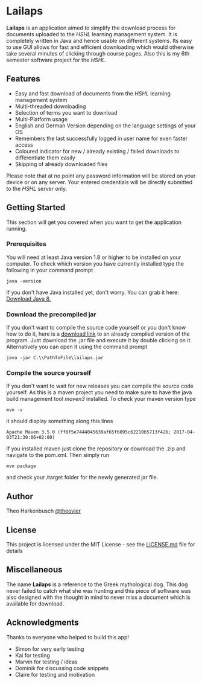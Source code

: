 # Lailaps

**Lailaps** is an application aimed to simplify the download process for documents uploaded to the _HSHL_ learning management system. 
It is completely written in Java and hence usable on different systems.
Its easy to use GUI allows for fast and efficient downloading which would otherwise take several minutes of clicking through course pages.
Also this is my 6th semester software project for the _HSHL_.

## Features

* Easy and fast download of documents from the _HSHL_ learning management system
* Multi-threaded downloading
* Selection of terms you want to download
* Multi-Platform usage
* English and German Version depending on the language settings of your OS
* Remembers the last successfully logged in user name for even faster access
* Coloured indicator for new / already existing / failed downloads to differentiate them easily
* Skipping of already downloaded files

Please note that at no point any password information will be stored on your device or on any server.
Your entered credentials will be directly submitted to the _HSHL_ server only.

## Getting Started

This section will get you covered when you want to get the application running.

### Prerequisites

You will need at least Java version 1.8 or higher to be installed on your computer.
To check which version you have currently installed type the following in your command prompt

```
java -version
```

If you don't have Java installed yet, don't worry. You can grab it here: [Download Java 8.](http://www.oracle.com/technetwork/java/javase/downloads/jdk8-downloads-2133151.html)

### Download the precompiled jar

If you don't want to compile the source code yourself or you don't know how to do it, here is a [download link](http://theovier.com/download) to an already
compiled version of the program. Just download the .jar file and execute it by double clicking on it.
Alternatively you can open it using the command prompt

```
java -jar C:\\PathToFile\lailaps.jar
```

### Compile the source yourself

If you don't want to wait for new releases you can compile the source code yourself.
As this is a maven project you need to make sure to have the java build management tool _maven3_ installed.
To check your maven version type

```
mvn -v
```

it should display something along this lines

```
Apache Maven 3.5.0 (ff8f5e7444045639af65f6095c62210b5713f426; 2017-04-03T21:39:06+02:00)
```

If you installed maven just clone the repository or download the .zip and navigate to the pom.xml.
Then simply run 

```
mvn package
```

and check your /target folder for the newly generated jar file.


## Author

Theo Harkenbusch [@theovier](https://github.com/Theovier)


## License

This project is licensed under the MIT License - see the [LICENSE.md](LICENSE.md) file for details

## Miscellaneous

The name **Lailaps** is a reference to the Greek mythological dog.
This dog never failed to catch what she was hunting and this piece of software was also
designed with the thought in mind to never miss a document which is available for download.

## Acknowledgments

Thanks to everyone who helped to build this app!

* Simon for very early testing
* Kai for testing
* Marvin for testing / ideas
* Dominik for discussing code snippets
* Claire for testing and motivation
